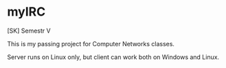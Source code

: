 # myIRC
[SK] Semestr V

This is my passing project for Computer Networks classes.

Server runs on Linux only, but client can work both on Windows and Linux.
